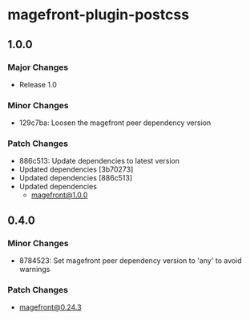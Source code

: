 # magefront-plugin-postcss

## 1.0.0

### Major Changes

- Release 1.0

### Minor Changes

- 129c7ba: Loosen the magefront peer dependency version

### Patch Changes

- 886c513: Update dependencies to latest version
- Updated dependencies [3b70273]
- Updated dependencies [886c513]
- Updated dependencies
  - magefront@1.0.0

## 0.4.0

### Minor Changes

- 8784523: Set magefront peer dependency version to 'any' to avoid warnings

### Patch Changes

- magefront@0.24.3

